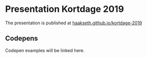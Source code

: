 # Presentation Kortdage 2019

The presentation is published at [haakseth.github.io/kortdage-2019](haakseth.github.io/kortdage-2019)

## Codepens

Codepen examples will be linked here.
